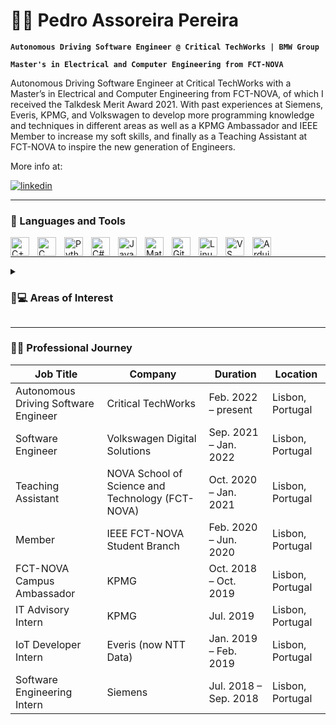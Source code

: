 # 🏄‍♂️ Pedro Assoreira Pereira

**`Autonomous Driving Software Engineer @ Critical TechWorks | BMW Group`**

**`Master's in Electrical and Computer Engineering from FCT-NOVA`**

Autonomous Driving Software Engineer at Critical TechWorks with a Master’s in Electrical and Computer Engineering from FCT-NOVA, of which I received the Talkdesk Merit Award 2021. With past experiences at Siemens, Everis, KPMG, and Volkswagen to develop more programming knowledge and techniques in different areas as well as a KPMG Ambassador and IEEE Member to increase my soft skills, and finally as a Teaching Assistant at FCT-NOVA to inspire the new generation of Engineers. 

More info at:
   <p align="left">
      <a href="https://www.linkedin.com/in/pedroassoreirapereira/">
         <img alt="linkedin" title="LinkedIn" src="https://custom-icon-badges.demolab.com/badge/-Linkedin-black?style=for-the-badge&logo=174857&logoColor=white"/></a>
   </p>

---

<h3> 🧰 Languages and Tools </h3>

<img align="left" alt="C++" width="30px" style="padding-right:10px;" src="https://cdn.jsdelivr.net/gh/devicons/devicon/icons/cplusplus/cplusplus-original.svg" />
<img align="left" alt="C" width="30px" style="padding-right:10px;" src="https://cdn.jsdelivr.net/gh/devicons/devicon/icons/c/c-original.svg" />
<img align="left" alt="Python" width="30px" style="padding-right:10px;" src="https://cdn.jsdelivr.net/gh/devicons/devicon/icons/python/python-original.svg" />
<img align="left" alt="C#" width="30px" style="padding-right:10px;" src="https://cdn.jsdelivr.net/gh/devicons/devicon/icons/csharp/csharp-original.svg" />
<img align="left" alt="Java" width="30px" style="padding-right:10px;" src="https://cdn.jsdelivr.net/gh/devicons/devicon/icons/java/java-original.svg"/>

<img align="left" alt="Matlab" width="30px" style="padding-right:10px;" src="https://cdn.jsdelivr.net/gh/devicons/devicon/icons/matlab/matlab-original.svg" />
<img align="left" alt="Git" width="30px" style="padding-right:10px;" src="https://cdn.jsdelivr.net/gh/devicons/devicon/icons/git/git-original.svg" />
<img align="left" alt="Linux" width="30px" style="padding-right:10px;" src="https://cdn.jsdelivr.net/gh/devicons/devicon/icons/linux/linux-original.svg" />
<img align="left" alt="VS Code" width="30px" style="padding-right:10px;" src="https://cdn.jsdelivr.net/gh/devicons/devicon/icons/vscode/vscode-original.svg" />
<img align="left" alt="Arduino" width="30px" style="padding-right:10px;" src="https://cdn.jsdelivr.net/gh/devicons/devicon/icons/arduino/arduino-original.svg" />
<br />

---

<details>
 <summary><h3>🚗💻 Areas of Interest</h3></summary>
   
   - Embedded Systems
   
   - Computer Vision
   
   - IoT
   
   - Robotics
   
   - Mobility
   
   - Industrial Automation
   
   - Spacecraft Control
   
   - Medical Care
   
   - Machine Learning / Artificial Intelligence
   
</details>   

---

<h3>👨‍💻 Professional Journey</h3>
   
Job Title  | Company | Duration | Location
------------- | ------------- | ------------- | -------------
Autonomous Driving Software Engineer  | Critical TechWorks                               | Feb. 2022 – present | Lisbon, Portugal
Software Engineer                     | Volkswagen Digital Solutions                     | Sep. 2021 – Jan. 2022  | Lisbon, Portugal 
Teaching Assistant                    | NOVA School of Science and Technology (FCT-NOVA) | Oct. 2020 – Jan. 2021 | Lisbon, Portugal
Member | IEEE FCT-NOVA Student Branch | Feb. 2020 – Jun. 2020 | Lisbon, Portugal
FCT-NOVA Campus Ambassador            | KPMG | Oct. 2018 – Oct. 2019 | Lisbon, Portugal
IT Advisory Intern                    | KPMG | Jul. 2019 | Lisbon, Portugal
IoT Developer Intern                  | Everis (now NTT Data) | Jan. 2019 – Feb. 2019 | Lisbon, Portugal
Software Engineering Intern           | Siemens | Jul. 2018 – Sep. 2018 | Lisbon, Portugal

  
   


